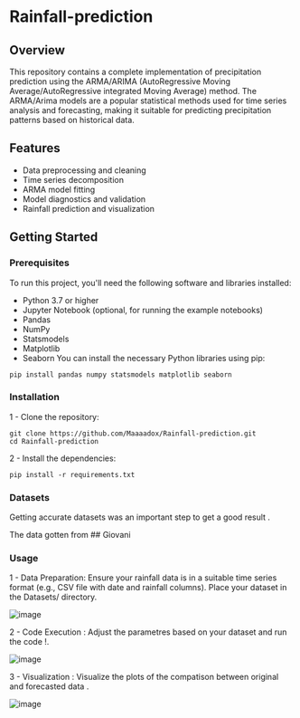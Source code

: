 # Rainfall-prediction
## Overview
This repository contains a complete implementation of precipitation prediction using the ARMA/ARIMA (AutoRegressive Moving Average/AutoRegressive integrated Moving Average) method. The ARMA/Arima models are a popular statistical methods used for time series analysis and forecasting, making it suitable for predicting precipitation patterns based on historical data.

## Features
- Data preprocessing and cleaning
- Time series decomposition
- ARMA model fitting
- Model diagnostics and validation
- Rainfall prediction and visualization

## Getting Started
### Prerequisites
To run this project, you'll need the following software and libraries installed:

- Python 3.7 or higher
- Jupyter Notebook (optional, for running the example notebooks)
- Pandas
- NumPy
- Statsmodels
- Matplotlib
- Seaborn
You can install the necessary Python libraries using pip:
```
pip install pandas numpy statsmodels matplotlib seaborn
```
### Installation
1 - Clone the repository:
```
git clone https://github.com/Maaaadox/Rainfall-prediction.git
cd Rainfall-prediction
```
2 - Install the dependencies:
```
pip install -r requirements.txt
```
### Datasets
Getting accurate datasets was an important step to get a good result .

The data gotten from  ## <a id="[anchortext](https://giovanni.gsfc.nasa.gov/giovanni/)" />Giovani
### Usage

1 - Data Preparation: Ensure your rainfall data is in a suitable time series format (e.g., CSV file with date and rainfall columns). Place your dataset in the Datasets/ directory.


![image](https://github.com/user-attachments/assets/4409d585-58d7-4568-9a1c-2555a8bb6cd0)



2 - Code Execution : Adjust the parametres based on your dataset and run the code !.


![image](https://github.com/user-attachments/assets/8239702d-e765-49f7-b132-d5b431ae0614)



3 - Visualization : Visualize the plots of the compatison between original and forecasted data .


![image](https://github.com/user-attachments/assets/6cbb4466-de1d-4a04-9779-67890ce982cd)

